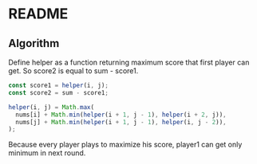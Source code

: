 # README

## Algorithm

Define helper as a function returning maximum score that first player can get. So score2 is equal to sum - score1.

```js
const score1 = helper(i, j);
const score2 = sum - score1;
```

```js
helper(i, j) = Math.max(
  nums[i] + Math.min(helper(i + 1, j - 1), helper(i + 2, j)),
  nums[j] + Math.min(helper(i + 1, j - 1), helper(i, j - 2)),
);
```

Because every player plays to maximize his score, player1 can get only minimum in next round.
